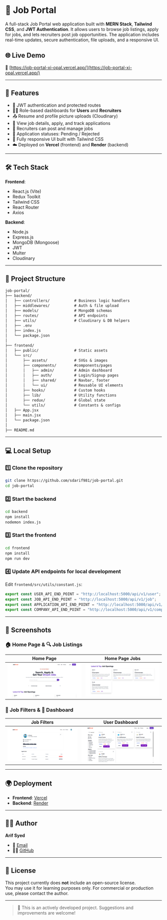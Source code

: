 # 💼 Job Portal

A full-stack Job Portal web application built with **MERN Stack**, **Tailwind CSS**, and **JWT Authentication**. It allows users to browse job listings, apply for jobs, and lets recruiters post job opportunities. The application includes real-time updates, secure authentication, file uploads, and a responsive UI.

## 🌐 Live Demo

🔗 [https://job-portal-xi-opal.vercel.app/](https://job-portal-xi-opal.vercel.app/)

---

## 🚀 Features

- 🔐 JWT authentication and protected routes
- 🧑‍💼 Role-based dashboards for **Users** and **Recruiters**
- 📤 Resume and profile picture uploads (Cloudinary)
- 🧾 View job details, apply, and track applications
- 📁 Recruiters can post and manage jobs
- 💬 Application statuses: Pending / Rejected
- 📱 Fully responsive UI built with Tailwind CSS
- ☁️ Deployed on **Vercel** (frontend) and **Render** (backend)

---

## 🛠️ Tech Stack

**Frontend**:
- React.js (Vite)
- Redux Toolkit
- Tailwind CSS
- React Router
- Axios

**Backend**:
- Node.js
- Express.js
- MongoDB (Mongoose)
- JWT
- Multer
- Cloudinary

---

## 📂 Project Structure

```
job-portal/
├── backend/
│   ├── controllers/           # Business logic handlers
│   ├── middlewares/           # Auth & file upload
│   ├── models/                # MongoDB schemas
│   ├── routes/                # API endpoints
│   ├── utils/                 # Cloudinary & DB helpers
│   ├── .env
│   ├── index.js
│   └── package.json
│
├── frontend/
│   ├── public/                # Static assets
│   └── src/
│       ├── assets/            # SVGs & images
│       ├── components/        #components/pages
│       │   ├── admin/         # Admin dashboard
│       │   ├── auth/          # Login/Signup pages
│       │   ├── shared/        # Navbar, footer
│       │   └── ui/            # Reusable UI elements
│       ├── hooks/             # Custom hooks
│       ├── lib/               # Utility functions
│       ├── redux/             # Global state
│       └── utils/             # Constants & configs
│   ├── App.jsx
│   ├── main.jsx
│   └── package.json
│
├── README.md
```

---

## 💻 Local Setup

### 1️⃣ Clone the repository

```bash
git clone https://github.com/sdarif981/job-portal.git
cd job-portal
```

### 2️⃣ Start the backend

```bash
cd backend
npm install
nodemon index.js
```

### 3️⃣ Start the frontend

```bash
cd frontend
npm install
npm run dev
```

### 4️⃣ Update API endpoints for local development

Edit `frontend/src/utils/constant.js`:

```js
export const USER_API_END_POINT = "http://localhost:5000/api/v1/user";
export const JOB_API_END_POINT = "http://localhost:5000/api/v1/job";
export const APPLICATION_API_END_POINT = "http://localhost:5000/api/v1/application";
export const COMPANY_API_END_POINT = "http://localhost:5000/api/v1/company";
```

---

## 📸 Screenshots

### 🏠 Home Page & 🔍 Job Listings

| Home Page | Home Page Jobs|
|-----------|--------------|
| ![Home Page](./screenshots/home.png) | ![Job Listings](./screenshots//homeJobs.png) |

### 🧾 Job Filters & 📂 Dashboard

| Job Filters | User Dashboard |
|-------------|----------------|
| ![Job Filters](./screenshots/dashboard.png) | ![Dashboard](./screenshots/filters.png) |


---

## 🌍 Deployment

- **Frontend**: [Vercel](https://job-portal-xi-opal.vercel.app/)
- **Backend**: [Render](https://job-portal-1-m0br.onrender.com)

---

## 🙋‍♂️ Author

**Arif Syed**

- 📧 [Email](mailto:sdarif981@gmail.com)  
- 🧑‍💻 [GitHub](https://github.com/sdarif981)

---

## 📄 License

This project currently does **not** include an open-source license.  
You may use it for learning purposes only. For commercial or production use, please contact the author.

---

> 🚧 This is an actively developed project. Suggestions and improvements are welcome!
